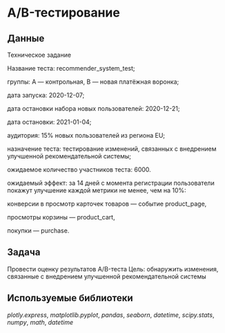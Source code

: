# A/B-тестирование


## Данные


Техническое задание

Название теста: recommender_system_test;

группы: А — контрольная, B — новая платёжная воронка;

дата запуска: 2020-12-07;

дата остановки набора новых пользователей: 2020-12-21;

дата остановки: 2021-01-04;

аудитория: 15% новых пользователей из региона EU;

назначение теста: тестирование изменений, связанных с внедрением улучшенной рекомендательной системы;

ожидаемое количество участников теста: 6000.

ожидаемый эффект: за 14 дней с момента регистрации пользователи покажут улучшение каждой метрики не менее, чем на 10%:

конверсии в просмотр карточек товаров — событие product_page,

просмотры корзины — product_cart,

покупки — purchase.


## Задача

Провести оценку результатов A/B-теста Цель: обнаружить изменения, связанные с внедрением улучшенной рекомендательной системы
## Используемые библиотеки
*plotly.express*, *matplotlib.pyplot*, *pandas*, *seaborn*, *datetime*, *scipy.stats*, *numpy*, *math*, *datetime*
